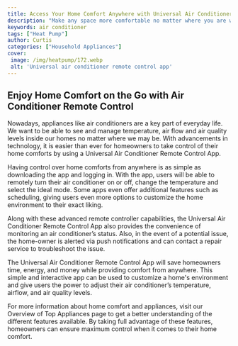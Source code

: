 ```yaml
---
title: Access Your Home Comfort Anywhere with Universal Air Conditioner Remote Control App
description: "Make any space more comfortable no matter where you are with the Universal Air Conditioner Remote Control App Easily access your AC preferences wherever you go for total home comfort"
keywords: air conditioner
tags: ["Heat Pump"]
author: Curtis
categories: ["Household Appliances"]
cover: 
 image: /img/heatpump/172.webp
 alt: 'Universal air conditioner remote control app'
---
```

## Enjoy Home Comfort on the Go with Air Conditioner Remote Control

Nowadays, appliances like air conditioners are a key part of everyday life. We want to be able to see and manage temperature, air flow and air quality levels inside our homes no matter where we may be. With advancements in technology, it is easier than ever for homeowners to take control of their home comforts by using a Universal Air Conditioner Remote Control App.

Having control over home comforts from anywhere is as simple as downloading the app and logging in. With the app, users will be able to remotely turn their air conditioner on or off, change the temperature and select the ideal mode. Some apps even offer additional features such as scheduling, giving users even more options to customize the home environment to their exact liking.

Along with these advanced remote controller capabilities, the Universal Air Conditioner Remote Control App also provides the convenience of monitoring an air conditioner’s status. Also, in the event of a potential issue, the home-owner is alerted via push notifications and can contact a repair service to troubleshoot the issue.

The Universal Air Conditioner Remote Control App will save homeowners time, energy, and money while providing comfort from anywhere. This simple and interactive app can be used to customize a home's environment and give users the power to adjust their air conditioner’s temperature, airflow, and air quality levels.

For more information about home comfort and appliances, visit our Overview of Top Appliances page to get a better understanding of the different features available. By taking full advantage of these features, homeowners can ensure maximum control when it comes to their home comfort.
